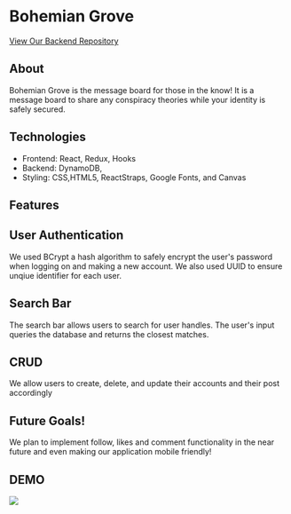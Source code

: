 #  Bohemian Grove
   
   [View Our Backend Repository](https://github.com/RevatureRobert/Team1-Project2-BE)

## About
Bohemian Grove is the message board for those in the know! It is a message board to share any conspiracy theories while your identity is safely secured.

## Technologies 
  * Frontend: React, Redux, Hooks
  * Backend: DynamoDB,  
  * Styling: CSS,HTML5, ReactStraps, Google Fonts, and Canvas
 
    
## Features 

  ## User Authentication 
  
  We used BCrypt a hash algorithm to safely encrypt the user's password when logging on and making a new account. We also used UUID to ensure unqiue identifier       for each user.
   
  ## Search Bar
  
  The search bar allows users to search for user handles. The user's input queries the database and returns the closest matches.
  
  ## CRUD
  
  We allow users to create, delete, and update their accounts and their post accordingly
  
  
## Future Goals!
  
  We plan to implement follow, likes and comment functionality in the near future and even making our application mobile friendly!

## DEMO

 ![](splash.gif)
